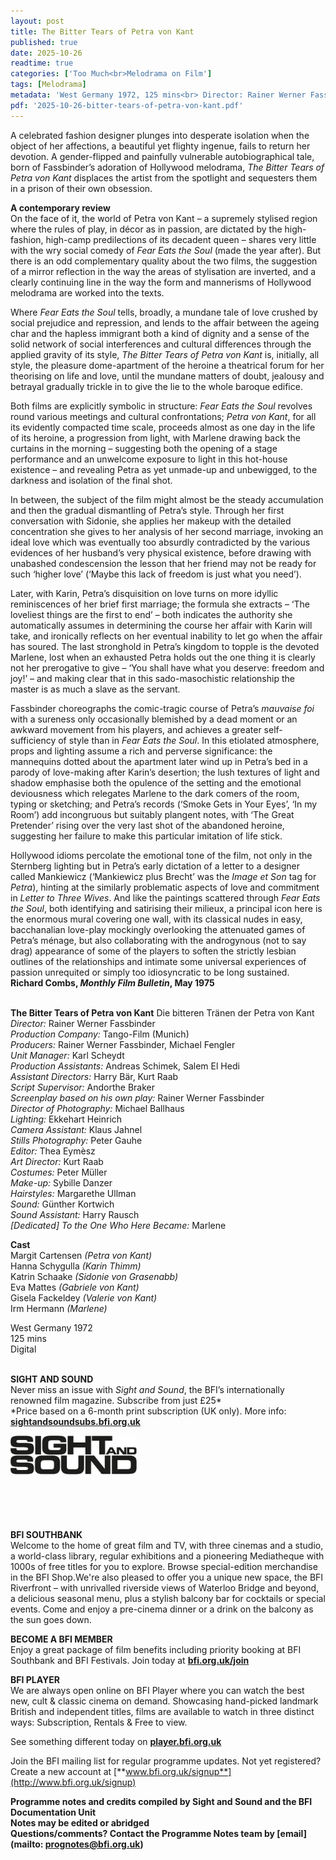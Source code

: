 ```yaml
---
layout: post
title: The Bitter Tears of Petra von Kant
published: true
date: 2025-10-26
readtime: true
categories: ['Too Much<br>Melodrama on Film']
tags: [Melodrama]
metadata: 'West Germany 1972, 125 mins<br> Director: Rainer Werner Fassbinder'
pdf: '2025-10-26-bitter-tears-of-petra-von-kant.pdf'
---
```


A celebrated fashion designer plunges into desperate isolation when the object of her affections, a beautiful yet flighty ingenue, fails to return her devotion. A gender-flipped and painfully vulnerable autobiographical tale, born of Fassbinder’s adoration of Hollywood melodrama, _The Bitter Tears of Petra von Kant_ displaces the artist from the spotlight and sequesters them in a prison of their own obsession.

**A contemporary review**  
On the face of it, the world of Petra von Kant – a supremely stylised region where the rules of play, in décor as in passion, are dictated by the high-fashion, high-camp predilections of its decadent queen – shares very little with the wry social comedy of _Fear Eats the Soul_ (made the year after). But there is an odd complementary quality about the two films, the suggestion of a mirror reflection in the way the areas of stylisation are inverted, and a clearly continuing line in the way the form and mannerisms of Hollywood melodrama are worked into the texts.

Where _Fear Eats the Soul_ tells, broadly, a mundane tale of love crushed by social prejudice and repression, and lends to the affair between the ageing char and the hapless immigrant both a kind of dignity and a sense of the solid network of social interferences and cultural differences through the applied gravity of its style, _The Bitter Tears of Petra von Kant_ is, initially, all style, the pleasure dome-apartment of the heroine a theatrical forum for her theorising on life and love, until the mundane matters of doubt, jealousy and betrayal gradually trickle in to give the lie to the whole baroque edifice.

Both films are explicitly symbolic in structure: _Fear Eats the Soul_ revolves round various meetings and cultural confrontations; _Petra von Kant_, for all its evidently compacted time scale, proceeds almost as one day in the life of its heroine, a progression from light, with Marlene drawing back the curtains in the morning – suggesting both the opening of a stage performance and an unwelcome exposure to light in this hot-house existence – and revealing Petra as yet unmade-up and unbewigged, to the darkness and isolation of the final shot.

In between, the subject of the film might almost be the steady accumulation and then the gradual dismantling of Petra’s style. Through her first conversation with Sidonie, she applies her makeup with the detailed concentration she gives to her analysis of her second marriage, invoking an ideal love which was eventually too absurdly contradicted by the various evidences of her husband’s very physical existence, before drawing with unabashed condescension the lesson that her friend may not be ready for such ‘higher love’ (‘Maybe this lack of freedom is just what you need’).

Later, with Karin, Petra’s disquisition on love turns on more idyllic reminiscences of her brief first marriage; the formula she extracts – ‘The loveliest things are the first to end’ – both indicates the authority she automatically assumes in determining the course her affair with Karin will take, and ironically reflects on her eventual inability to let go when the affair has soured. The last stronghold in Petra’s kingdom to topple is the devoted Marlene, lost when an exhausted Petra holds out the one thing it is clearly not her prerogative to give – ‘You shall have what you deserve: freedom and joy!’ – and making clear that in this sado-masochistic relationship the master is as much a slave as the servant.

Fassbinder choreographs the comic-tragic course of Petra’s _mauvaise foi_ with a sureness only occasionally blemished by a dead moment or an awkward movement from his players, and achieves a greater self-sufficiency of style than in _Fear Eats the Soul_. In this etiolated atmosphere, props and lighting assume a rich and perverse significance: the mannequins dotted about the apartment later wind up in Petra’s bed in a parody of love-making after Karin’s desertion; the lush textures of light and shadow emphasise both the opulence of the setting and the emotional deviousness which relegates Marlene to the dark comers of the room, typing or sketching; and Petra’s records (‘Smoke Gets in Your Eyes’, ‘In my Room’) add incongruous but suitably plangent notes, with ‘The Great Pretender’ rising over the very last shot of the abandoned heroine, suggesting her failure to make this particular imitation of life stick.

Hollywood idioms percolate the emotional tone of the film, not only in the Sternberg lighting but in Petra’s early dictation of a letter to a designer called Mankiewicz (‘Mankiewicz plus Brecht’ was the _Image et Son_ tag for _Petra_), hinting at the similarly problematic aspects of love and commitment in _Letter to Three Wives_. And like the paintings scattered through _Fear Eats the Soul_, both identifying and satirising their milieux, a principal icon here is the enormous mural covering one wall, with its classical nudes in easy, bacchanalian love-play mockingly overlooking the attenuated games of Petra’s ménage, but also collaborating with the androgynous (not to say drag) appearance of some of the players to soften the strictly lesbian outlines of the relationships and intimate some universal experiences of passion unrequited or simply too idiosyncratic to be long sustained.  
**Richard Combs, _Monthly Film Bulletin_, May 1975**
<br><br>

**The Bitter Tears of Petra von Kant** Die bitteren Tränen der Petra von Kant  
_Director:_ Rainer Werner Fassbinder  
_Production Company:_ Tango-Film (Munich)  
_Producers:_  Rainer Werner Fassbinder, Michael Fengler  
_Unit Manager:_ Karl Scheydt  
_Production Assistants:_  Andreas Schimek, Salem El Hedi  
_Assistant Directors:_ Harry Bär, Kurt Raab  
_Script Supervisor:_ Andorthe Braker  
_Screenplay based on his own play:_  Rainer Werner Fassbinder  
_Director of Photography:_ Michael Ballhaus  
_Lighting:_ Ekkehart Heinrich  
_Camera Assistant:_ Klaus Jahnel  
_Stills Photography:_ Peter Gauhe  
_Editor:_ Thea Eymèsz  
_Art Director:_ Kurt Raab  
_Costumes:_ Peter Müller  
_Make-up:_ Sybille Danzer  
_Hairstyles:_ Margarethe Ullman  
_Sound:_ Günther Kortwich  
_Sound Assistant:_ Harry Rausch  
_[Dedicated] To the One Who Here Became:_ Marlene

**Cast**  
Margit Cartensen _(Petra von Kant)_  
Hanna Schygulla _(Karin Thimm)_  
Katrin Schaake _(Sidonie von Grasenabb)_  
Eva Mattes _(Gabriele von Kant)_  
Gisela Fackeldey _(Valerie von Kant)_  
Irm Hermann _(Marlene)_  

West Germany 1972  
125 mins  
Digital
<br><br>

**SIGHT AND SOUND**<br>
Never miss an issue with _Sight and Sound_, the BFI’s internationally renowned film magazine. Subscribe from just £25*<br>
*Price based on a 6-month print subscription (UK only). More info: [**sightandsoundsubs.bfi.org.uk**](https://sightandsoundsubs.bfi.org.uk/subscribe)

<img style="float: left;" src="/img/sight-and-sound.jpg" width="40%" height="40%"><br><br><br><br><br><br><br><br>

**BFI SOUTHBANK**  
Welcome to the home of great film and TV, with three cinemas and a studio, a world-class library, regular exhibitions and a pioneering Mediatheque with 1000s of free titles for you to explore. Browse special-edition merchandise in the BFI Shop.We&#39;re also pleased to offer you a unique new space, the BFI Riverfront – with unrivalled riverside views of Waterloo Bridge and beyond, a delicious seasonal menu, plus a stylish balcony bar for cocktails or special events. Come and enjoy a pre-cinema dinner or a drink on the balcony as the sun goes down.  

**BECOME A BFI MEMBER**  
Enjoy a great package of film benefits including priority booking at BFI Southbank and BFI Festivals. Join today at [**bfi.org.uk/join**](http://www.bfi.org.uk/join)  

**BFI PLAYER**  
 We are always open online on BFI Player where you can watch the best new, cult &amp; classic cinema on demand. Showcasing hand-picked landmark British and independent titles, films are available to watch in three distinct ways: Subscription, Rentals &amp; Free to view.  

See something different today on [**player.bfi.org.uk**](https://player.bfi.org.uk)  

Join the BFI mailing list for regular programme updates. Not yet registered? Create a new account at [**www.bfi.org.uk/signup**](http://www.bfi.org.uk/signup)

**Programme notes and credits compiled by Sight and Sound and the BFI Documentation Unit  
Notes may be edited or abridged  
Questions/comments? Contact the Programme Notes team by [email](mailto: prognotes@bfi.org.uk)**

<!--stackedit_data:
eyJoaXN0b3J5IjpbLTc5ODQwMDQzOV19
-->

